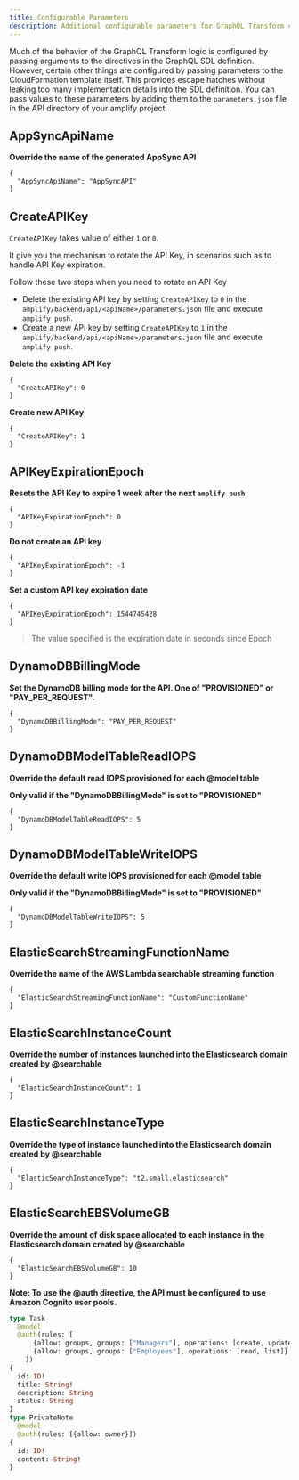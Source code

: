 ```yaml
---
title: Configurable Parameters
description: Additional configurable parameters for GraphQL Transform can be passed to the CloudFormation template itself. This provides escape hatches without leaking too many implementation details into the SDL definition
---
```


Much of the behavior of the GraphQL Transform logic is configured by passing arguments to the directives in the GraphQL SDL definition. However, certain other things are configured by passing parameters to the CloudFormation template itself. This provides escape hatches without leaking too many implementation details into the SDL definition. You can pass values to these parameters by adding them to the `parameters.json` file in the API directory of your amplify project.

## AppSyncApiName

**Override the name of the generated AppSync API**

```
{
  "AppSyncApiName": "AppSyncAPI"
}
```

## CreateAPIKey

`CreateAPIKey` takes value of either `1` or `0`. 

It give you the mechanism to rotate the API Key, in scenarios such as to handle API Key expiration. 

Follow these two steps when you need to rotate an API Key
- Delete the existing API key by setting `CreateAPIKey` to `0` in the `amplify/backend/api/<apiName>/parameters.json` file and execute `amplify push`. 
- Create a new API key by setting `CreateAPIKey` to `1` in the `amplify/backend/api/<apiName>/parameters.json` file and execute `amplify push`. 

**Delete the existing API Key**

```
{
  "CreateAPIKey": 0
}
```

**Create new API Key**

```
{
  "CreateAPIKey": 1
}
```

## APIKeyExpirationEpoch

**Resets the API Key to expire 1 week after the next `amplify push`**

```
{
  "APIKeyExpirationEpoch": 0
}
```

**Do not create an API key**

```
{
  "APIKeyExpirationEpoch": -1
}
```

**Set a custom API key expiration date**

```
{
  "APIKeyExpirationEpoch": 1544745428
}
```

> The value specified is the expiration date in seconds since Epoch

## DynamoDBBillingMode

**Set the DynamoDB billing mode for the API. One of "PROVISIONED" or "PAY_PER_REQUEST".**

```
{
  "DynamoDBBillingMode": "PAY_PER_REQUEST"
}
```

## DynamoDBModelTableReadIOPS

**Override the default read IOPS provisioned for each @model table**

**Only valid if the "DynamoDBBillingMode" is set to "PROVISIONED"**

```
{
  "DynamoDBModelTableReadIOPS": 5
}
```

## DynamoDBModelTableWriteIOPS

**Override the default write IOPS provisioned for each @model table**

**Only valid if the "DynamoDBBillingMode" is set to "PROVISIONED"**

```
{
  "DynamoDBModelTableWriteIOPS": 5
}
```

## ElasticSearchStreamingFunctionName

**Override the name of the AWS Lambda searchable streaming function**

```
{
  "ElasticSearchStreamingFunctionName": "CustomFunctionName"
}
```

## ElasticSearchInstanceCount

**Override the number of instances launched into the Elasticsearch domain created by @searchable**

```
{
  "ElasticSearchInstanceCount": 1
}
```

## ElasticSearchInstanceType

**Override the type of instance launched into the Elasticsearch domain created by @searchable**

```
{
  "ElasticSearchInstanceType": "t2.small.elasticsearch"
}
```

## ElasticSearchEBSVolumeGB

**Override the amount of disk space allocated to each instance in the Elasticsearch domain created by @searchable**

```
{
  "ElasticSearchEBSVolumeGB": 10
}
```


**Note: To use the @auth directive, the API must be configured to use Amazon Cognito user pools.**

```graphql
type Task
  @model
  @auth(rules: [
      {allow: groups, groups: ["Managers"], operations: [create, update, delete]},
      {allow: groups, groups: ["Employees"], operations: [read, list]}
    ])
{
  id: ID!
  title: String!
  description: String
  status: String
}
type PrivateNote
  @model
  @auth(rules: [{allow: owner}])
{
  id: ID!
  content: String!
}
```
